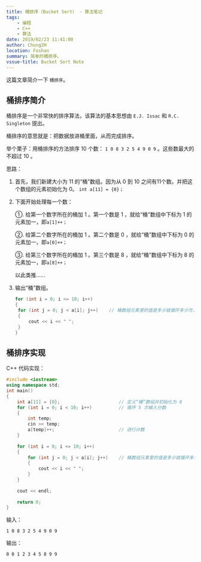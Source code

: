 ```yaml
---
title: 桶排序（Bucket Sort） - 算法笔记
tags: 
    - 编程
    - C++
    - 算法 
date: 2019/02/23 11:41:00
author: ChungZH
location: Foshan
summary: 简单的桶排序。
vssue-title: Bucket Sort Note
---
```


这篇文章简介一下 `桶排序`。

<!-- More --> <!-- more -->

## 桶排序简介

桶排序是一个非常快的排序算法，该算法的基本思想由 `E.J. Issac` 和 `R.C. Singleton` 提出。

桶排序的意思就是：把数据放进桶里面，从而完成排序。

举个栗子：用桶排序的方法排序 10 个数： `1 0 8 3 2 5 4 9 0 9` 。这些数最大的不超过 10 。

思路：

1. 首先，我们新建大小为 11 的“桶”数组。因为从 0 到 10 之间有11个数。并把这个数组的元素初始化为 0。 `int a[11] = {0}；`                                

2. 下面开始处理每一个数：

   ①. 给第一个数字所在的桶加 1 。第一个数是 1 ，就给“桶”数组中下标为 1 的元素加一，即`a[1]++；`

   ②. 给第二个数字所在的桶加 1 。第二个数是 0 ，就给“桶”数组中下标为 0 的元素加一，即`a[0]++；`

   ③. 给第三个数字所在的桶加 1 。第三个数是 8 ，就给“桶”数组中下标为 8 的元素加一，即`a[8]++；`

   以此类推......

3. 输出“桶”数组。

   ```cpp
   for (int i = 0; i <= 10; i++)
   {
   	for (int j = 0; j < a[i]; j++)    // 桶数组元素里的值是多少就循环多少次，如果为 0 就不输出
   	{
   		cout << i << " ";
   	}
   }
   ```


## 桶排序实现

C++ 代码实现：

```cpp
#include <iostream>
using namespace std;
int main()
{
	int a[11] = {0};                      // 定义“桶”数组并初始化为 0
	for (int i = 0; i < 10; i++)          // 循环 5 次输入分数
	{
		int temp;
		cin >> temp;
		a[temp]++;                        // 进行计数
	}
	
	for (int i = 0; i <= 10; i++)
	{
		for (int j = 0; j < a[i]; j++)    // 桶数组元素里的值是多少就循环多少次，如果为 0 就不输出
		{
			cout << i << " ";
		}
	}
	
	cout << endl;
	
	return 0;
}
```

输入：

```
1 0 8 3 2 5 4 9 0 9
```

输出：

```
0 0 1 2 3 4 5 8 9 9
```

<Vssue title="Bucket Sort Note" />